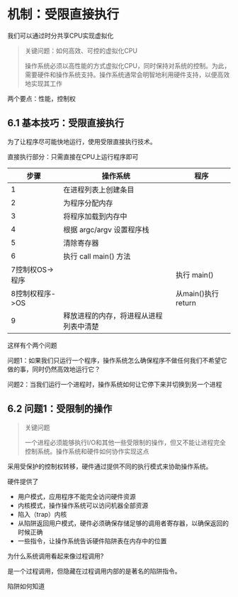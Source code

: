 # 机制：受限直接执行

我们可以通过时分共享CPU实现虚拟化

> 关键问题：如何高效、可控的虚拟化CPU
>
> 操作系统必须以高性能的方式虚拟化CPU，同时保持对系统的控制。为此，需要硬件和操作系统支持。操作系统通常会明智地利用硬件支持，以便高效地实现其工作

两个要点：性能，控制权

## 6.1 基本技巧：受限直接执行

为了让程序尽可能快地运行，使用受限直接执行技术。

直接执行部分：只需直接在CPU上运行程序即可

| 步骤            | 操作系统                               | 程序               |
| --------------- | -------------------------------------- | ------------------ |
| 1               | 在进程列表上创建条目                   |                    |
| 2               | 为程序分配内存                         |                    |
| 3               | 将程序加载到内存中                     |                    |
| 4               | 根据 argc/argv 设置程序栈              |                    |
| 5               | 清除寄存器                             |                    |
| 6               | 执行 call main() 方法                  |                    |
| 7控制权OS->程序 |                                        | 执行 main()        |
| 8控制权程序->OS |                                        | 从main()执行return |
| 9               | 释放进程的内存，将进程从进程列表中清楚 |                    |

这样有个两个问题

问题1：如果我们只运行一个程序，操作系统怎么确保程序不做任何我们不希望它做的事，同时仍然高效地运行它？

问题2：当我们运行一个进程时，操作系统如何让它停下来并切换到另一个进程

## 6.2 问题1：受限制的操作

> 关键问题
>
> 一个进程必须能够执行I/O和其他一些受限制的操作，但又不能让进程完全控制系统。操作系统和硬件如何协作实现这点

采用受保护的控制权转移，硬件通过提供不同的执行模式来协助操作系统。

硬件提供了

* 用户模式，应用程序不能完全访问硬件资源
* 内核模式，操作操作系统可以访问机器全部资源
* 陷入（trap）内核
* 从陷阱返回用户模式，硬件必须确保存储足够的调用者寄存器，以确保返回的时候正确
* 一些指令，让操作系统告诉硬件陷阱表在内存中的位置



为什么系统调用看起来像过程调用?

是一个过程调用，但隐藏在过程调用内部的是著名的陷阱指令。

陷阱如何知道









